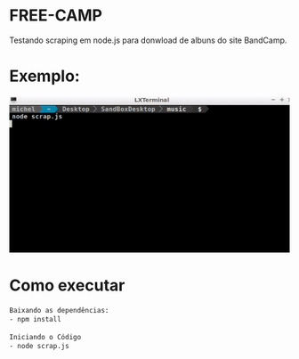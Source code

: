 # FREE-CAMP
Testando scraping em node.js para donwload de albuns do site BandCamp.

Exemplo:
============
![](https://github.com/Jmallone/free-camp/blob/master/freecamp.gif)

# Como executar
	
	Baixando as dependências:
	- npm install
  
	Iniciando o Código
    - node scrap.js
